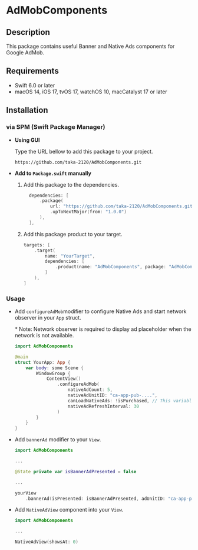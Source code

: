 # AdMobComponents

## Description

This package contains useful Banner and Native Ads components for Google AdMob.

## Requirements

- Swift 6.0 or later
- macOS 14, iOS 17, tvOS 17, watchOS 10, macCatalyst 17 or later

## Installation

### via SPM (Swift Package Manager)

- **Using GUI**

  Type the URL bellow to add this package to your project.

  ```shell
  https://github.com/taka-2120/AdMobComponents.git
  ```

- **Add to `Package.swift` manually**

  1. Add this package to the dependencies.

      ```swift
        dependencies: [
            .package(
                url: "https://github.com/taka-2120/AdMobComponents.git",
                .upToNextMajor(from: "1.0.0")
            ),
        ],
      ```

  2. Add this package product to your target.

      ```swift
      targets: [
          .target(
              name: "YourTarget",
              dependencies: [
                  .product(name: "AdMobComponents", package: "AdMobComponents"),
              ]
          ),
      ]
      ```

### Usage

- Add `configureAdMob`modifier to configure Native Ads and start network observer in your `App` struct.

  \* Note: Network observer is required to display ad placeholder when the network is not available.

    ```swift
    import AdMobComponents

    @main
    struct YourApp: App {
        var body: some Scene {
            WindowGroup {
                ContentView()
                    .configureAdMob(
                        nativeAdCount: 5,
                        nativeAdUnitID: "ca-app-pub-....",
                        canLoadNativeAds: !isPurchased, // This variable is just an example. You can use your own variable.
                        nativeAdRefreshInterval: 30
                    )
            }
        }
    }
    ```

- Add `bannerAd` modifier to your `View`.

    ```swift
    import AdMobComponents

    ...

    @State private var isBannerAdPresented = false

    ...

    yourView
        .bannerAd(isPresented: isBannerAdPresented, adUnitID: "ca-app-pub-....")
    ```

- Add `NativeAdView` component into your `View`.

    ```swift
    import AdMobComponents

    ...

    NativeAdView(showsAt: 0)
    ```
